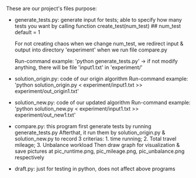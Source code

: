 These are our project's files purpose:

- generate_tests.py:
    generate input for tests;
    able to specify how many tests you want by calling function
        create_test(num_test) ## num_test default = 1

    For not creating chaos when we change num_test, we redirect input & output
        into directory 'experiment' when we run file compare.py

    Run-command example: 'python generate_tests.py'
        -> if not modify anything, there will be file 'input1.txt' in 'experiment/'

- solution_origin.py: code of our origin algorithm
    Run-command example: 'python solution_origin.py < experiment/input1.txt >> experiment/out_origin1.txt'

- solution_new.py: code of our updated algorithm
    Run-command example: 'python solution_new.py < experiment/input1.txt >> experiment/out_new1.txt'

- compare.py: this program first generate tests by running generate_tests.py
    Afterthat, it run them by solution_origin.py & solution_new.py to record 3 criterias:
        1. time running; 2. Total travel mileage; 3. Unbalance workload
        Then draw graph for visualization & save pictures at
            pic_runtime.png, pic_mileage.png, pic_unbalance.png respectively

- draft.py: just for testing in python, does not affect above programs
